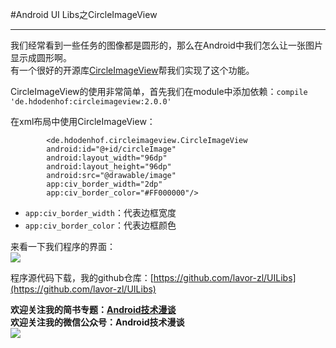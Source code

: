 #Android UI Libs之CircleImageView  
***  
我们经常看到一些任务的图像都是圆形的，那么在Android中我们怎么让一张图片显示成圆形啊。  
有一个很好的开源库[CircleImageView](https://github.com/hdodenhof/CircleImageView)帮我们实现了这个功能。  

  
CircleImageView的使用非常简单，首先我们在module中添加依赖：`compile 'de.hdodenhof:circleimageview:2.0.0'`  

在xml布局中使用CircleImageView：  
```
        <de.hdodenhof.circleimageview.CircleImageView
        android:id="@+id/circleImage"
        android:layout_width="96dp"
        android:layout_height="96dp"
        android:src="@drawable/image"
        app:civ_border_width="2dp"
        app:civ_border_color="#FF000000"/>  
```  
- `app:civ_border_width`：代表边框宽度  
- `app:civ_border_color`：代表边框颜色  

来看一下我们程序的界面：  
![](http://i.imgur.com/jIbqyYi.png)

程序源代码下载，我的github仓库：[https://github.com/lavor-zl/UILibs](https://github.com/lavor-zl/UILibs) 


**欢迎关注我的简书专题：[Android技术漫谈](http://www.jianshu.com/collection/4833a48d1cb2)**   
**欢迎关注我的微信公众号：Android技术漫谈**  
![](http://i.imgur.com/u75x3BP.jpg)